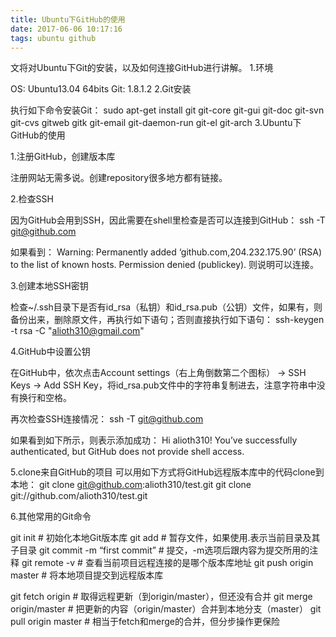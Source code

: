 ```yaml
---
title: Ubuntu下GitHub的使用
date: 2017-06-06 10:17:16
tags: ubuntu github
---
```

文将对Ubuntu下Git的安装，以及如何连接GitHub进行讲解。
1.环境

OS: Ubuntu13.04 64bits
Git: 1.8.1.2
2.Git安装

执行如下命令安装Git：
sudo apt-get install git git-core git-gui git-doc git-svn git-cvs gitweb gitk git-email git-daemon-run git-el git-arch
3.Ubuntu下GitHub的使用

1.注册GitHub，创建版本库

注册网站无需多说。创建repository很多地方都有链接。

2.检查SSH

因为GitHub会用到SSH，因此需要在shell里检查是否可以连接到GitHub：
ssh -T git@github.com

如果看到：
Warning: Permanently added ‘github.com,204.232.175.90’ (RSA) to the list of known hosts.
Permission denied (publickey).
则说明可以连接。

3.创建本地SSH密钥

检查~/.ssh目录下是否有id_rsa（私钥）和id_rsa.pub（公钥）文件，如果有，则备份出来，删除原文件，再执行如下语句；否则直接执行如下语句：
ssh-keygen -t rsa -C "alioth310@gmail.com"

4.GitHub中设置公钥

在GitHub中，依次点击Account settings（右上角倒数第二个图标） -> SSH Keys -> Add SSH Key，将id_rsa.pub文件中的字符串复制进去，注意字符串中没有换行和空格。

再次检查SSH连接情况：
ssh -T git@github.com

如果看到如下所示，则表示添加成功：
Hi alioth310! You’ve successfully authenticated, but GitHub does not provide shell access.

5.clone来自GitHub的项目
可以用如下方式将GitHub远程版本库中的代码clone到本地：
git clone git@github.com:alioth310/test.git
git clone git://github.com/alioth310/test.git

6.其他常用的Git命令

git init # 初始化本地Git版本库
git add # 暂存文件，如果使用.表示当前目录及其子目录
git commit -m “first commit” # 提交，-m选项后跟内容为提交所用的注释
git remote -v # 查看当前项目远程连接的是哪个版本库地址
git push origin master # 将本地项目提交到远程版本库

git fetch origin # 取得远程更新（到origin/master），但还没有合并
git merge origin/master # 把更新的内容（origin/master）合并到本地分支（master）
git pull origin master # 相当于fetch和merge的合并，但分步操作更保险
